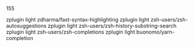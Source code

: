 
155

zplugin light zdharma/fast-syntax-highlighting
zplugin light zsh-users/zsh-autosuggestions
zplugin light zsh-users/zsh-history-substring-search
zplugin light zsh-users/zsh-completions
zplugin light buonomo/yarn-completion